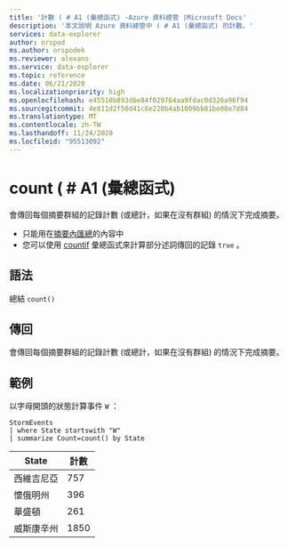 ```yaml
---
title: '計數 ( # A1 (彙總函式) -Azure 資料總管 |Microsoft Docs'
description: '本文說明 Azure 資料總管中 ( # A1 (彙總函式) 的計數。'
services: data-explorer
author: orspod
ms.author: orspodek
ms.reviewer: alexans
ms.service: data-explorer
ms.topic: reference
ms.date: 06/21/2020
ms.localizationpriority: high
ms.openlocfilehash: e45510b893d6e84f029764aa9fdac0d326a96f94
ms.sourcegitcommit: 4e811d2f50d41c6e220b4ab1009bb81be08e7d84
ms.translationtype: MT
ms.contentlocale: zh-TW
ms.lasthandoff: 11/24/2020
ms.locfileid: "95513092"
---
```

# <a name="count-aggregation-function"></a>count ( # A1 (彙總函式) 

會傳回每個摘要群組的記錄計數 (或總計，如果在沒有群組) 的情況下完成摘要。

* 只能用在[摘要內匯總](summarizeoperator.md)的內容中
* 您可以使用 [countif](countif-aggfunction.md) 彙總函式來計算部分述詞傳回的記錄 `true` 。

## <a name="syntax"></a>語法

總結 `count()`

## <a name="returns"></a>傳回

會傳回每個摘要群組的記錄計數 (或總計，如果在沒有群組) 的情況下完成摘要。

## <a name="example"></a>範例

以字母開頭的狀態計算事件 `W` ：

<!-- csl: https://help.kusto.windows.net/Samples -->
```kusto
StormEvents
| where State startswith "W"
| summarize Count=count() by State
```

|State|計數|
|---|---|
|西維吉尼亞|757|
|懷俄明州|396|
|華盛頓|261|
|威斯康辛州|1850|
